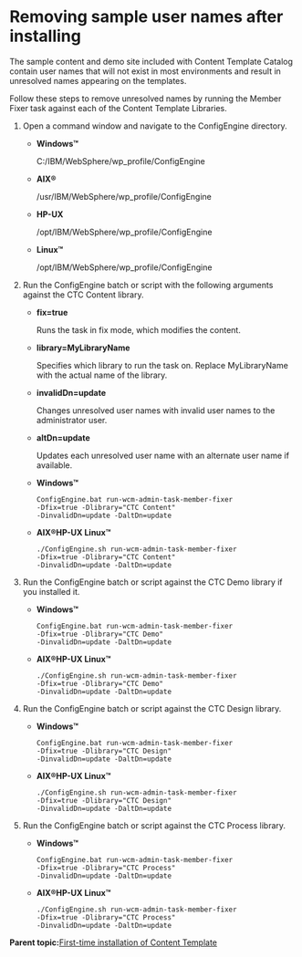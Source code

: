 # Removing sample user names after installing 

The sample content and demo site included with Content Template Catalog contain user names that will not exist in most environments and result in unresolved names appearing on the templates.

Follow these steps to remove unresolved names by running the Member Fixer task against each of the Content Template Libraries.

1.  Open a command window and navigate to the ConfigEngine directory.

    -   **Windows™**

        C:/IBM/WebSphere/wp\_profile/ConfigEngine

    -   **AIX®**

        /usr/IBM/WebSphere/wp\_profile/ConfigEngine

    -   **HP-UX**

        /opt/IBM/WebSphere/wp\_profile/ConfigEngine

    -   **Linux™**

        /opt/IBM/WebSphere/wp\_profile/ConfigEngine

2.  Run the ConfigEngine batch or script with the following arguments against the CTC Content library.

    -   **fix=true**

        Runs the task in fix mode, which modifies the content.

    -   **library=MyLibraryName**

        Specifies which library to run the task on. Replace MyLibraryName with the actual name of the library.

    -   **invalidDn=update**

        Changes unresolved user names with invalid user names to the administrator user.

    -   **altDn=update**

        Updates each unresolved user name with an alternate user name if available.

    -   **Windows™**

        ```
        ConfigEngine.bat run-wcm-admin-task-member-fixer 
        -Dfix=true -Dlibrary="CTC Content" 
        -DinvalidDn=update -DaltDn=update 
        ```

    -   **AIX®HP-UX Linux™**

        ```
        ./ConfigEngine.sh run-wcm-admin-task-member-fixer 
        -Dfix=true -Dlibrary="CTC Content" 
        -DinvalidDn=update -DaltDn=update 
        ```

3.  Run the ConfigEngine batch or script against the CTC Demo library if you installed it.

    -   **Windows™**

        ```
        ConfigEngine.bat run-wcm-admin-task-member-fixer 
        -Dfix=true -Dlibrary="CTC Demo" 
        -DinvalidDn=update -DaltDn=update 
        ```

    -   **AIX®HP-UX Linux™**

        ```
        ./ConfigEngine.sh run-wcm-admin-task-member-fixer 
        -Dfix=true -Dlibrary="CTC Demo" 
        -DinvalidDn=update -DaltDn=update 
        ```

4.  Run the ConfigEngine batch or script against the CTC Design library.

    -   **Windows™**

        ```
        ConfigEngine.bat run-wcm-admin-task-member-fixer 
        -Dfix=true -Dlibrary="CTC Design" 
        -DinvalidDn=update -DaltDn=update 
        ```

    -   **AIX®HP-UX Linux™**

        ```
        ./ConfigEngine.sh run-wcm-admin-task-member-fixer 
        -Dfix=true -Dlibrary="CTC Design" 
        -DinvalidDn=update -DaltDn=update 
        ```

5.  Run the ConfigEngine batch or script against the CTC Process library.

    -   **Windows™**

        ```
        ConfigEngine.bat run-wcm-admin-task-member-fixer 
        -Dfix=true -Dlibrary="CTC Process" 
        -DinvalidDn=update -DaltDn=update 
        ```

    -   **AIX®HP-UX Linux™**

        ```
        ./ConfigEngine.sh run-wcm-admin-task-member-fixer 
        -Dfix=true -Dlibrary="CTC Process" 
        -DinvalidDn=update -DaltDn=update 
        ```


**Parent topic:**[First-time installation of Content Template ](../ctc/ctc_inst_overview.md)

